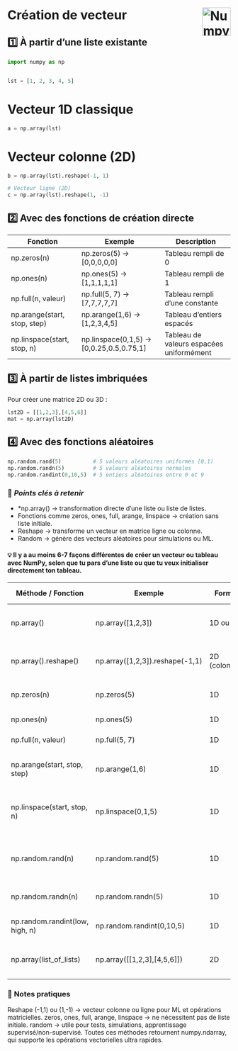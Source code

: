 # **Création de vecteur**<a href="../"><img align="right" src="https://github.com/MiKL5/Python/assets/logo/NumPy_2020.svg" alt="Numpy" height="64px"></a>
## 1️⃣ **À partir d’une liste existante**
```py
import numpy as np


lst = [1, 2, 3, 4, 5]
```
# Vecteur 1D classique
```py
a = np.array(lst)
```
# Vecteur colonne (2D)
```py
b = np.array(lst).reshape(-1, 1)

# Vecteur ligne (2D)
c = np.array(lst).reshape(1, -1)
```
## 2️⃣ **Avec des fonctions de création directe**
Fonction | Exemple | Description
---|---|---
np.zeros(n) | np.zeros(5) → [0,0,0,0,0] | Tableau rempli de 0
np.ones(n) | np.ones(5) → [1,1,1,1,1] | Tableau rempli de 1
np.full(n, valeur) | np.full(5, 7) → [7,7,7,7,7] | Tableau rempli d’une constante
np.arange(start, stop, step) | np.arange(1,6) → [1,2,3,4,5] | Tableau d’entiers espacés
np.linspace(start, stop, n) | np.linspace(0,1,5) → [0,0.25,0.5,0.75,1] | Tableau de valeurs espacées uniformément
## 3️⃣ **À partir de listes imbriquées**
Pour créer une matrice 2D ou 3D :
```py
lst2D = [[1,2,3],[4,5,6]]
mat = np.array(lst2D)
```
## 4️⃣ **Avec des fonctions aléatoires**
```py
np.random.rand(5)          # 5 valeurs aléatoires uniformes [0,1)
np.random.randn(5)         # 5 valeurs aléatoires normales
np.random.randint(0,10,5)  # 5 entiers aléatoires entre 0 et 9
```
### 🔹 ***Points clés à retenir***
* *np.array() → transformation directe d’une liste ou liste de listes.
* Fonctions comme zeros, ones, full, arange, linspace → création sans liste initiale.
* Reshape → transforme un vecteur en matrice ligne ou colonne.
* Random → génère des vecteurs aléatoires pour simulations ou ML.

#### 💡 Il y a au moins 6-7 façons différentes de créer un vecteur ou tableau avec NumPy, selon que tu pars d’une liste ou que tu veux initialiser directement ton tableau.

Méthode / Fonction | Exemple | Forme | Usage / Description
---|---|---|---
np.array() | np.array([1,2,3]) | 1D ou 2D | Transformation directe d’une liste Python en tableau NumPy
np.array().reshape() | np.array([1,2,3]).reshape(-1,1) | 2D (colonne) | Convertir un vecteur 1D en vecteur colonne ou ligne
np.zeros(n) | np.zeros(5) | 1D | Tableau rempli de zéros, utile pour initialisation
np.ones(n) | np.ones(5) | 1D | Tableau rempli de uns, initialisation
np.full(n, valeur) | np.full(5, 7) | 1D | Tableau rempli d’une constante
np.arange(start, stop, step) | np.arange(1,6) | 1D | Tableau d’entiers espacés, comme range mais en tableau NumPy
np.linspace(start, stop, n) | np.linspace(0,1,5) | 1D | Tableau avec n valeurs uniformément espacées entre start et stop
np.random.rand(n) | np.random.rand(5) | 1D | Tableau de nombres aléatoires uniformes [0,1), utile pour simulations ou ML
np.random.randn(n) | np.random.randn(5) | 1D | Tableau de nombres aléatoires selon loi normale
np.random.randint(low, high, n) | np.random.randint(0,10,5) | 1D | Tableau d’entiers aléatoires, pratique pour ML
np.array(list_of_lists) | np.array([[1,2,3],[4,5,6]]) | 2D | Création de matrices ou tableaux multidimensionnels
### 🔹 **Notes pratiques**
Reshape (-1,1) ou (1,-1) → vecteur colonne ou ligne pour ML et opérations matricielles.
zeros, ones, full, arange, linspace → ne nécessitent pas de liste initiale.
random → utile pour tests, simulations, apprentissage supervisé/non-supervisé.
Toutes ces méthodes retournent numpy.ndarray, qui supporte les opérations vectorielles ultra rapides.